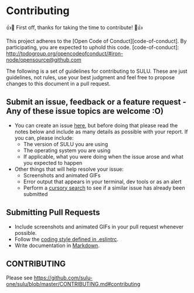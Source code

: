 # Contributing

:+1::tada: First off, thanks for taking the time to contribute! :tada::+1:

This project adheres to the [Open Code of Conduct][code-of-conduct]. By participating, you are expected to uphold this code.
[code-of-conduct]: http://todogroup.org/opencodeofconduct/#iron-node/opensource@github.com

The following is a set of guidelines for contributing to SULU.
These are just guidelines, not rules, use your best judgment and feel free to
propose changes to this document in a pull request.

## Submit an issue, feedback or a feature request - Any of these issue topics are welcome :O)

* You can create an issue [here](https://github.com/sulu-one/sulu/issues/new),
but before doing that please read the notes below and include as many details as
possible with your report. If you can, please include:
  * The version of SULU you are using
  * The operating system you are using
  * If applicable, what you were doing when the issue arose and what you
  expected to happen
* Other things that will help resolve your issue:
  * Screenshots and animated GIFs
  * Error output that appears in your terminal, dev tools or as an alert
  * Perform a [cursory search](https://github.com/sulu-one/sulu/issues?utf8=✓&q=is%3Aissue+)
  to see if a similar issue has already been submitted

## Submitting Pull Requests

* Include screenshots and animated GIFs in your pull request whenever possible.
* Follow the [coding style defined in .eslintrc](/.eslintrc).
* Write documentation in [Markdown](https://daringfireball.net/projects/markdown).

## CONTRIBUTING

Please see https://github.com/sulu-one/sulu/blob/master/CONTRIBUTING.md#contributing